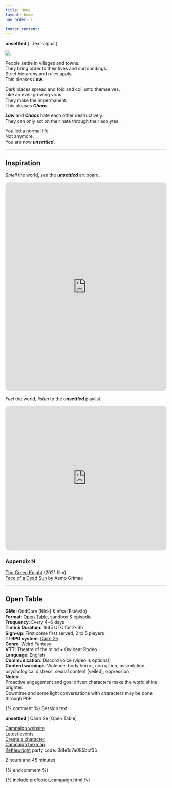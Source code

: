 ```yaml
---
title: Home
layout: home
nav_order: 1

footer_content:
---
```


**unsettled**
{: .text-alpha }

![](https://i.imgur.com/jrDqZJV.png)

People settle in villages and towns.  
They bring order to their lives and surroundings.  
Strict hierarchy and rules apply.  
This pleases ***Law***.

Dark places spread and fold and coil unto themselves.  
Like an ever-growing virus.  
They make the impermanent.  
This pleases ***Chaos***.

***Law*** and ***Chaos*** hate each other destructively.  
They can only act on their hate through their acolytes.

You led a normal life.  
Not anymore.  
You are now ***unsettled***.

---
## Inspiration

*Smell* the world, *see* the ***unsettled*** art board.

<iframe style="border-radius:12px" src="https://petracoding.github.io/pinterest/board.html?link=estevaoseco/unsettled/&hideHeader=1&hideFooter=1&transparent=1" width="100%" height="652" frameBorder="0" style="color-scheme: site" allowfullscreen=""></iframe>

*Feel* the world, *listen* to the ***unsettled*** playlist.

<iframe style="border-radius:12px" src="https://open.spotify.com/embed/playlist/2PL9qS68ckXkKLzheF8YsB?utm_source=generator&theme=1" width="100%" height="452" frameBorder="0" allowfullscreen="" allow="autoplay; clipboard-write; encrypted-media; fullscreen; picture-in-picture" loading="lazy"></iframe>

### Appendix N

[The Green Knight](https://www.imdb.com/title/tt9243804/) (2021 film)  
[Face of a Dead Sun](https://asmogrimae.com/) by Asmo Grimae

---
## Open Table

**GMs:** OddCore (Nick) & efsa (Estêvão)  
**Format**: [Open Table](https://www.thearcanelibrary.com/blogs/shadowdark-blog/open-table-how-the-creators-of-d-d-ran-their-games?srsltid=AfmBOoqNYWIzVWFjQKEoyumD4NTcFvhdkiVGQgaluf5LKmkS3-ORyFI7), sandbox & episodic  
**Frequency**: Every 4~6 days  
**Time & Duration**: 1945 UTC for 2~3h  
**Sign-up**: First come first served, 2 to 5 players  
**TTRPG system**: [Cairn 2e](https://cairnrpg.com/second-edition/)  
**Genre**: Weird Fantasy  
**VTT**: Theatre of the mind + Owlbear Rodeo  
**Language**: English  
**Communication**: Discord voice (video is optional)  
**Content warnings**: Violence, body horror, corruption, assimilation, psychological distress, sexual content (veiled), oppression  
**Notes**:  
Proactive engagement and goal driven characters make the world shine brighter.  
Downtime and some light conversations with characters may be done through PbP.

{% comment %} Session text

**unsettled** | Cairn 2e [Open Table]

[Campaign website](https://terra-campaigns.github.io/unsettled/)  
[Latest events](https://terra-campaigns.github.io/unsettled/#timeline-of-events)  
[Create a character](https://terra-campaigns.github.io/unsettled/systems/#character-generation)  
[Campaign hexmap](https://www.owlbear.rodeo/room/yxcSrOn0eZ_r/Unsettled)  
[Kettlewright](https://kettlewright.com/) party code: 3dfe1c7a085bbf35

2 hours and 45 minutes

{% endcomment %}

{% include prefooter_campaign.html %}
